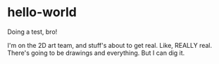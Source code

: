 hello-world
===========

Doing a test, bro!

I'm on the 2D art team, and stuff's about to get real. Like, REALLY real. There's going to be drawings and everything.  But I can dig it.
